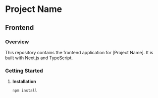 # Project Name

## Frontend

### Overview
This repository contains the frontend application for [Project Name]. It is built with Next.js and TypeScript.

### Getting Started
1. **Installation**
   ```bash
   npm install
